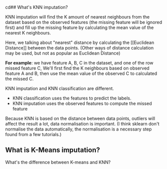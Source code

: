 cd## What's KNN imputation? 

KNN imputation will find the K amount of nearest neighbours from the dataset based on the observed features (the missing feature will be ignored first) and fill up the missing feature by calculating the mean value of the nearest K neighbours.

Here, we talking about "nearest" distance by calculating the [[Euclidean Distance]] between the data points. (Other ways of distance calculation may be used, but not as popular as Euclidean Distance)

**For example**: we have feature A, B, C in the dataset, and one of the row missed feature C,
We'll first find the K neighbours based on observed feature A and B, then use the mean value of the observed C to calculated the missed C. 

KNN imputation and KNN classification are different. 
- KNN classification uses the features to predict the labels. 
- KNN imputation uses the observed features to compute the missed feature

Because KNN is based on the distance between data points, outliers will affect the result a lot, data normalisation is important. (I think sklearn don't normalise the data automatically, the normalisation is a necessary step found from a few tutorials.)

## What is K-Means imputation?

What's the difference between K-means and KNN?
